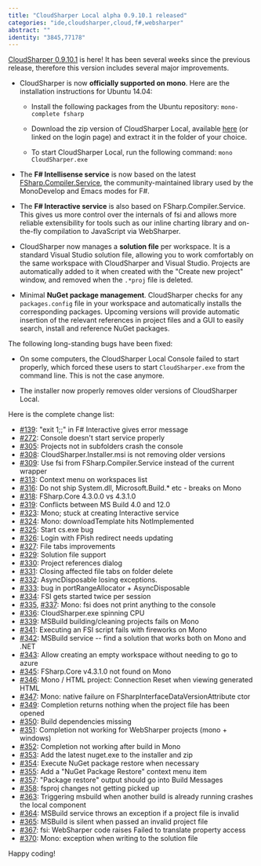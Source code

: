 ```yaml
---
title: "CloudSharper Local alpha 0.9.10.1 released"
categories: "ide,cloudsharper,cloud,f#,websharper"
abstract: ""
identity: "3845,77178"
---
```

[CloudSharper 0.9.10.1](http://cloudsharper.com) is here! It has been several weeks since the previous release, therefore this version includes several major improvements.

 * CloudSharper is now **officially supported on mono**. Here are the installation instructions for Ubuntu 14.04:

    * Install the following packages from the Ubuntu repository: `mono-complete fsharp`

    * Download the zip version of CloudSharper Local, available [here](http://cloudsharper.com/downloads/CloudSharper.zip) (or linked on the login page) and extract it in the folder of your choice.

    * To start CloudSharper Local, run the following command: `mono CloudSharper.exe`

 * The **F# Intellisense service** is now based on the latest [FSharp.Compiler.Service](https://github.com/fsharp/FSharp.Compiler.Service), the community-maintained library used by the MonoDevelop and Emacs modes for F#.
 
 * The **F# Interactive service** is also based on FSharp.Compiler.Service. This gives us more control over the internals of fsi and allows more reliable extensibility for tools such as our inline charting library and on-the-fly compilation to JavaScript via WebSharper.
 
 * CloudSharper now manages a **solution file** per workspace. It is a standard Visual Studio solution file, allowing you to work comfortably on the same workspace with CloudSharper and Visual Studio. Projects are automatically added to it when created with the "Create new project" window, and removed when the `.*proj` file is deleted.
 
 * Minimal **NuGet package management**. CloudSharper checks for any `packages.config` file in your workspace and automatically installs the corresponding packages. Upcoming versions will provide automatic insertion of the relevant references in project files and a GUI to easily search, install and reference NuGet packages.

The following long-standing bugs have been fixed:

 * On some computers, the CloudSharper Local Console failed to start properly, which forced these users to start `CloudSharper.exe` from the command line. This is not the case anymore.

 * The installer now properly removes older versions of CloudSharper Local.

Here is the complete change list:

 * [#139](https://bitbucket.org/IntelliFactory/cloudsharper/issue/139/exit-1-in-f-interactive-gives-error): "exit 1;;" in F# Interactive gives error message
 * [#272](https://bitbucket.org/IntelliFactory/cloudsharper/issue/272/console-doesnt-start-service-properly): Console doesn't start service properly
 * [#305](https://bitbucket.org/IntelliFactory/cloudsharper/issue/305/projects-not-in-subfolders-crash-the): Projects not in subfolders crash the console
 * [#308](https://bitbucket.org/IntelliFactory/cloudsharper/issue/308/cloudsharperinstallermsi-is-not-removing): CloudSharper.Installer.msi is not removing older versions
 * [#309](https://bitbucket.org/IntelliFactory/cloudsharper/issue/309/use-fsi-from-fsharpcompilerservice-instead): Use fsi from FSharp.Compiler.Service instead of the current wrapper
 * [#313](https://bitbucket.org/IntelliFactory/cloudsharper/issue/313/context-menu-on-workspaces-list): Context menu on workspaces list
 * [#316](https://bitbucket.org/IntelliFactory/cloudsharper/issue/316/do-not-ship-systemdll-microsoftbuild-etc): Do not ship System.dll, Microsoft.Build.* etc - breaks on Mono
 * [#318](https://bitbucket.org/IntelliFactory/cloudsharper/issue/318/fsharpcore-4300-vs-4310): FSharp.Core 4.3.0.0 vs 4.3.1.0
 * [#319](https://bitbucket.org/IntelliFactory/cloudsharper/issue/319/conflicts-between-ms-build-40-and-120): Conflicts between MS Build 4.0 and 12.0
 * [#323](https://bitbucket.org/IntelliFactory/cloudsharper/issue/323/mono-stuck-at-creating-interactive-service): Mono; stuck at creating Interactive service
 * [#324](https://bitbucket.org/IntelliFactory/cloudsharper/issue/324/mono-downloadtemplate-hits-notimplemented): Mono: downloadTemplate hits NotImplemented
 * [#325](https://bitbucket.org/IntelliFactory/cloudsharper/issue/325/start-csexe-bug): Start cs.exe bug
 * [#326](https://bitbucket.org/IntelliFactory/cloudsharper/issue/326/login-with-fpish-redirect-needs-updating): Login with FPish redirect needs updating
 * [#327](https://bitbucket.org/IntelliFactory/cloudsharper/issue/327/file-tabs-improvements): File tabs improvements
 * [#329](https://bitbucket.org/IntelliFactory/cloudsharper/issue/329/solution-file-support): Solution file support
 * [#330](https://bitbucket.org/IntelliFactory/cloudsharper/issue/330/project-references-dialog): Project references dialog
 * [#331](https://bitbucket.org/IntelliFactory/cloudsharper/issue/331/closing-affected-file-tabs-on-folder): Closing affected file tabs on folder delete
 * [#332](https://bitbucket.org/IntelliFactory/cloudsharper/issue/332/asyncdisposable-losing-exceptions): AsyncDisposable losing exceptions.
 * [#333](https://bitbucket.org/IntelliFactory/cloudsharper/issue/333/bug-in-portrangeallocator-asyncdisposable): bug in portRangeAllocator + AsyncDisposable
 * [#334](https://bitbucket.org/IntelliFactory/cloudsharper/issue/334/fsi-gets-started-twice-per-session): FSI gets started twice per session
 * [#335](https://bitbucket.org/IntelliFactory/cloudsharper/issue/335/weird-behavior-in-fsi-values-not-printed), [#337](https://bitbucket.org/IntelliFactory/cloudsharper/issue/337/mono-fsi-does-not): Mono: fsi does not print anything to the console
 * [#336](https://bitbucket.org/IntelliFactory/cloudsharper/issue/336/cloudsharperexe-spinning-cpu): CloudSharper.exe spinning CPU
 * [#339](https://bitbucket.org/IntelliFactory/cloudsharper/issue/339/msbuild-building-cleaning-projects-fails): MSBuild building/cleaning projects fails on Mono
 * [#341](https://bitbucket.org/IntelliFactory/cloudsharper/issue/341/executing-an-fsi-script-fails-with): Executing an FSI script fails with fireworks on Mono
 * [#342](https://bitbucket.org/IntelliFactory/cloudsharper/issue/342/msbuild-service-find-a-solution-that-works): MSBuild service -- find a solution that works both on Mono and .NET
 * [#343](https://bitbucket.org/IntelliFactory/cloudsharper/issue/343/allow-creating-an-empty-workspace-without): Allow creating an empty workspace without needing to go to azure
 * [#345](https://bitbucket.org/IntelliFactory/cloudsharper/issue/345/fsharpcore-v4310-not-found-on-mono): FSharp.Core v4.3.1.0 not found on Mono
 * [#346](https://bitbucket.org/IntelliFactory/cloudsharper/issue/346/mono-html-project-connection-reset-when): Mono / HTML project: Connection Reset when viewing generated HTML
 * [#347](https://bitbucket.org/IntelliFactory/cloudsharper/issue/347/mono-native-failure-on): Mono: native failure on FSharpInterfaceDataVersionAttribute ctor
 * [#349](https://bitbucket.org/IntelliFactory/cloudsharper/issue/349/completion-returns-nothing-when-the): Completion returns nothing when the project file has been opened
 * [#350](https://bitbucket.org/IntelliFactory/cloudsharper/issue/350/build-dependencies-missing): Build dependencies missing
 * [#351](https://bitbucket.org/IntelliFactory/cloudsharper/issue/351/completion-not-working-for-websharper): Completion not working for WebSharper projects (mono + windows)
 * [#352](https://bitbucket.org/IntelliFactory/cloudsharper/issue/352/completion-not-working-after-build-in-mono): Completion not working after build in Mono
 * [#353](https://bitbucket.org/IntelliFactory/cloudsharper/issue/353/add-the-latest-nugetexe-to-the-installer): Add the latest nuget.exe to the installer and zip
 * [#354](https://bitbucket.org/IntelliFactory/cloudsharper/issue/354/execute-nuget-package-restore-when): Execute NuGet package restore when necessary
 * [#355](https://bitbucket.org/IntelliFactory/cloudsharper/issue/355/add-a-nuget-package-restore-context-menu): Add a "NuGet Package Restore" context menu item
 * [#357](https://bitbucket.org/IntelliFactory/cloudsharper/issue/357/package-restore-output-should-go-into): "Package restore" output should go into Build Messages
 * [#358](https://bitbucket.org/IntelliFactory/cloudsharper/issue/358/fsproj-changes-not-getting-picked-up): fsproj changes not getting picked up
 * [#363](https://bitbucket.org/IntelliFactory/cloudsharper/issue/363/triggering-msbuild-when-another-build-is): Triggering msbuild when another build is already running crashes the local component
 * [#364](https://bitbucket.org/IntelliFactory/cloudsharper/issue/364/msbuild-service-throws-an-exception-if-a): MSBuild service throws an exception if a project file is invalid
 * [#365](https://bitbucket.org/IntelliFactory/cloudsharper/issue/365/msbuild-is-silent-when-passed-an-invalid): MSBuild is silent when passed an invalid project file
 * [#367](https://bitbucket.org/IntelliFactory/cloudsharper/issue/367/fsi-websharper-code-raises-failed-to): fsi: WebSharper code raises Failed to translate property access
 * [#370](https://bitbucket.org/IntelliFactory/cloudsharper/issue/370/mono-exception-when-writing-to-the): Mono: exception when writing to the solution file

Happy coding!
